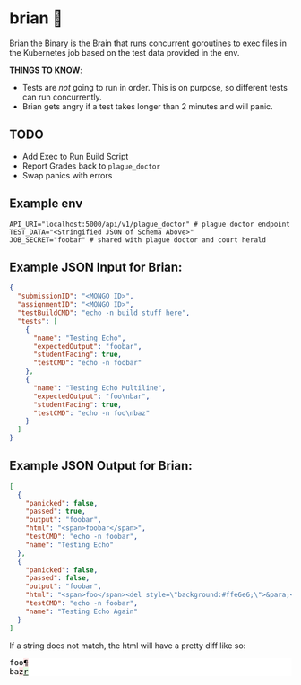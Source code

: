 # brian 🧠

Brian the Binary is the Brain that runs concurrent goroutines to exec files in the Kubernetes job based on the test data provided in the env.

**THINGS TO KNOW**:

- Tests are _not_ going to run in order. This is on purpose, so different tests can run concurrently.
- Brian gets angry if a test takes longer than 2 minutes and will panic.

## TODO

- Add Exec to Run Build Script
- Report Grades back to `plague_doctor`
- Swap panics with errors

## Example env

```
API_URI="localhost:5000/api/v1/plague_doctor" # plague doctor endpoint
TEST_DATA="<Stringified JSON of Schema Above>"
JOB_SECRET="foobar" # shared with plague doctor and court herald
```

## Example JSON Input for Brian:

```json
{
  "submissionID": "<MONGO ID>",
  "assignmentID": "<MONGO ID>",
  "testBuildCMD": "echo -n build stuff here",
  "tests": [
    {
      "name": "Testing Echo",
      "expectedOutput": "foobar",
      "studentFacing": true,
      "testCMD": "echo -n foobar"
    },
    {
      "name": "Testing Echo Multiline",
      "expectedOutput": "foo\nbar",
      "studentFacing": true,
      "testCMD": "echo -n foo\nbaz"
    }
  ]
}
```

## Example JSON Output for Brian:

```json
[
  {
    "panicked": false,
    "passed": true,
    "output": "foobar",
    "html": "<span>foobar</span>",
    "testCMD": "echo -n foobar",
    "name": "Testing Echo"
  },
  {
    "panicked": false,
    "passed": false,
    "output": "foobar",
    "html": "<span>foo</span><del style=\"background:#ffe6e6;\">&para;<br></del><span>ba</span><del style=\"background:#ffe6e6;\">z</del><ins style=\"background:#e6ffe6;\">r</ins>",
    "testCMD": "echo -n foobar",
    "name": "Testing Echo Again"
  }
]
```

If a string does not match, the html will have a pretty diff like so:

<pre style="fontFamily: monospace; background-color: white; color: black;">
<span>foo</span><del style="background:#ffe6e6;">&para;<br></del><span>ba</span><del style="background:#ffe6e6;">z</del><ins style="background:#e6ffe6;">r</ins>
</pre>
